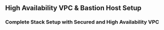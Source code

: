 ## High Availability VPC & Bastion Host Setup
### Complete Stack Setup with Secured and High Availability VPC
